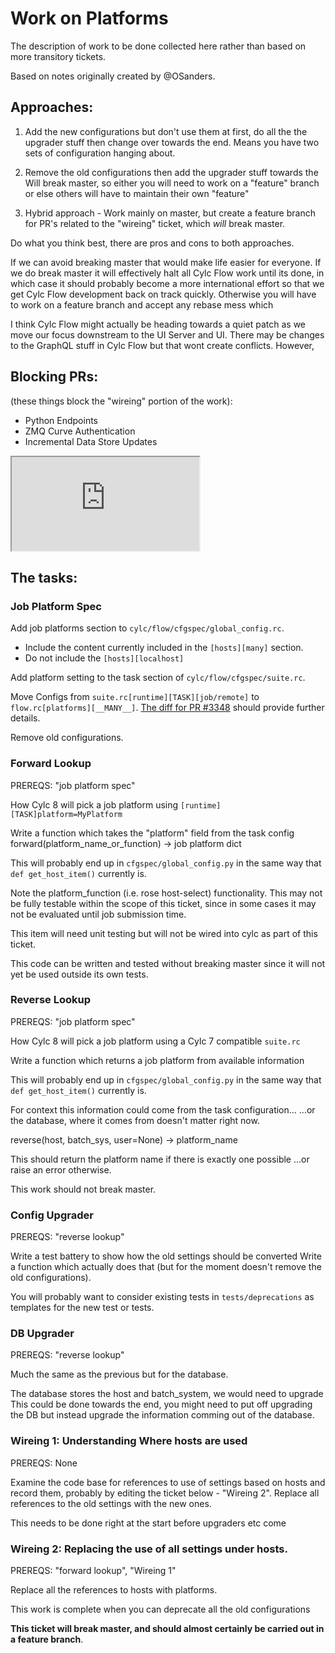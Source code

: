 # Work on Platforms

The description of work to be done collected here rather than based on more
transitory tickets.

Based on notes originally created by @OSanders.

## Approaches:
1. Add the new configurations but don't use them at first, do all the the
   upgrader stuff then change over towards the end.
   Means you have two sets of configuration hanging about.

2. Remove the old configurations then add the upgrader stuff towards the
   Will break master, so either you will need to work on a "feature"
   branch or else others will have to maintain their own "feature"

3. Hybrid approach - Work mainly on master, but create a feature branch for
   PR's related to the "wireing" ticket, which _will_ break master.

Do what you think best, there are pros and cons to both approaches.

If we can avoid breaking master that would make life easier for everyone.
If we do break master it will effectively halt all Cylc Flow work until
its done, in which case it should probably become a more international
effort so that we get Cylc Flow development back on track quickly. Otherwise
you will have to work on a feature branch and accept any rebase mess which

I think Cylc Flow might actually be heading towards a quiet patch as we
move our focus downstream to the UI Server and UI. There may be changes
to the GraphQL stuff in Cylc Flow but that wont create conflicts. However,

## ​Blocking PRs:

(these things block the "wireing" portion of the work):
* Python Endpoints
* ZMQ Curve Authentication
* Incremental Data Store Updates

<iframe src=https://mermaidjs.github.io/mermaid-live-editor/#/view/eyJjb2RlIjoiZ3JhcGggVERcblxuICAgIEEoSm9iIFBsYXRmb3JtIFNwZWMpIC0tPiBCKEZvcndhcmQgTG9va3VwKVxuICAgIEEgLS0-IEMoUmV2ZXJzZSBMb29rdXApXG4gICAgQyAtLT4gRChDb25maWcgVXBncmFkZXIpXG4gICBDIC0tPiBFKERhdGFiYXNlIFVwZ3JhZGVyKVxuQiAtLT4gRihXaXJlaW5nIDIpXG5HKFdpcmVpbmcgMSkgLS0-IEZcbkhbUHl0aG9uIEVuZHBvaW50c10gLS0-IEZcbkpbWk1RIEN1cnZlIEF1dGhdIC0tPiBGXG5LW0luY3JlbWVudGFsIERhdGEgU3RvcmUgVXBkYXRlc10gLS0-IEZcblxuc3R5bGUgSCBmaWxsOiNjY2NcbnN0eWxlIEogZmlsbDojY2NjXG5zdHlsZSBLIGZpbGw6I2NjYyIsIm1lcm1haWQiOnsidGhlbWUiOiJkZWZhdWx0In19></iframe>

## The tasks:

### Job Platform Spec

Add job platforms section to `cylc/flow/cfgspec/global_config.rc`.
* Include the content currently included in the `[hosts][many]` section.
* Do not include the `[hosts][localhost]`

Add platform setting to the task section of `cylc/flow/cfgspec/suite.rc`.

Move Configs from `suite.rc[runtime][TASK][job/remote]` to
`flow.rc[platforms][__MANY__]`. [The diff for PR #3348](https://github.com/cylc/cylc-flow/pull/3348/files/cb83a8ac04ac567488ae97061ee0f934ffc46bbd..ae70eafc03e045ce6255a8bb5910ca208991fb65) should provide further details.

Remove old configurations.

### Forward Lookup
PREREQS: "job platform spec"

How Cylc 8 will pick a job platform using `[runtime][TASK]platform=MyPlatform`

Write a function which takes the "platform" field from the task config
forward(platform_name_or_function) -> job platform dict

This will probably end up in `cfgspec/global_config.py` in the same way that
`def get_host_item()` currently is.

Note the platform_function (i.e. rose host-select) functionality. This may not
be fully testable within the scope of this ticket, since in some cases it may
not be evaluated until job submission time.

This item will need unit testing but will not be wired into cylc as part of
this ticket.

This code can be written and tested without breaking master since it will not
yet be used outside its own tests.

### Reverse Lookup
PREREQS: "job platform spec"

How Cylc 8 will pick a job platform using a Cylc 7 compatible `suite.rc`

Write a function which returns a job platform from available information

This will probably end up in `cfgspec/global_config.py` in the same way that
`def get_host_item()` currently is.

For context this information could come from the task configuration...
...or the database, where it comes from doesn't matter right now.

reverse(host, batch_sys, user=None) -> platform_name

This should return the platform name if there is exactly one possible
...or raise an error otherwise.

This work should not break master.

### Config Upgrader

PREREQS: "reverse lookup"

Write a test battery to show how the old settings should be converted
Write a function which actually does that (but for the moment doesn't
remove the old configurations).

You will probably want to consider existing tests in `tests/deprecations`
as templates for the new test or tests.

### DB Upgrader

PREREQS: "reverse lookup"

Much the same as the previous but for the database.

The database stores the host and batch_system, we would need to upgrade
This could be done towards the end, you might need to put off upgrading
the DB but instead upgrade the information comming out of the database.

### Wireing 1: Understanding Where hosts are used

PREREQS: None

Examine the code base for references to use of settings based on hosts and
record them, probably by editing the ticket below - "Wireing 2".
Replace all references to the old settings with the new ones.

​This needs to be done right at the start before upgraders etc come

### Wireing 2: Replacing the use of all settings under hosts.

PREREQS: "forward lookup", "Wireing 1"

Replace all the references to hosts with platforms.

This work is complete when you can deprecate all the old configurations

**This ticket will break master, and should almost certainly be carried out
in a feature branch**.
